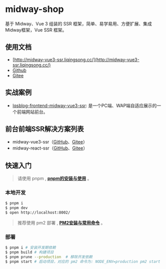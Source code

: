 # midway-shop

基于 Midway、Vue 3 组装的 SSR 框架，简单、易学易用、方便扩展、集成Midway框架，Vue SSR 框架。

## 使用文档

 - [http://midway-vue3-ssr.liqingsong.cc/](http://midway-vue3-ssr.liqingsong.cc/)
 - [Github](https://github.com/lqsong/midway-vue3-ssr)
 - [Gitee](https://gitee.com/lqsong/midway-vue3-ssr)

## 实战案例

-   [lqsblog-frontend-midway-vue3-ssr](https://github.com/lqsong/lqsblog-frontend-midway-vue3-ssr/): 是一个PC端、WAP端自适应展示的一个前端网站前台。


## 前台前端SSR解决方案列表

 - midway-vue3-ssr（[GitHub](https://github.com/lqsong/midway-vue3-ssr)、[Gitee](https://gitee.com/lqsong/midway-vue3-ssr)）
 - midway-react-ssr（[GitHub](https://github.com/lqsong/midway-react-ssr)、[Gitee](https://gitee.com/lqsong/midway-react-ssr)）

## 快速入门

> 请使用 pnpm , **[pnpm的安装与使用](http://liqingsong.cc/article/detail/26)** 。

### 本地开发

```bash
$ pnpm i
$ pnpm dev
$ open http://localhost:8002/
```

> 推荐使用 pm2 部署 , **[PM2安装与常用命令](http://liqingsong.cc/article/detail/3)** 。

### 部署

```bash
$ pnpm i # 安装开发期依赖
$ pnpm build # 构建项目
$ pnpm prune --production  # 移除开发依赖
$ pnpm start # 启动项目，对应的 pm2 命令为: NODE_ENV=production pm2 start ./bootstrap.js --name midway_vue3_ssr -i 4
```


